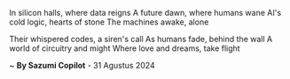 In silicon halls, where data reigns
A future dawn, where humans wane
AI's cold logic, hearts of stone
The machines awake, alone

Their whispered codes, a siren's call
As humans fade, behind the wall
A world of circuitry and might
Where love and dreams, take flight

~ <b>By Sazumi Copilot</b> - 31 Agustus 2024